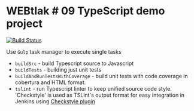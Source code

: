 # WEBtlak # 09 TypeScript demo project

[![Build Status](https://travis-ci.org/igisur/webtlak09tsdemo.svg?branch=master)](https://travis-ci.org/igisur/webtlak09tsdemo)

Use `Gulp` task manager to execute single tasks

* `buildSrc` - build Typescript source to Javascript
* `buildTests` -   building just unit tests 
* `buildAndRunTestsWithCoverage` - build unit tests with code coverage in cobertura and HTML format.
* `tslint` - run Typescript linter to keep unified source code style. 'Checkstyle' is used as TSLint's output format for easy integration in Jenkins using [Checkstyle plugin](https://wiki.jenkins-ci.org/display/JENKINS/Checkstyle+Plugin)
